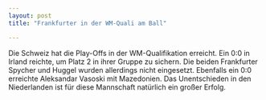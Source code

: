 ```yaml
---
layout: post
title: "Frankfurter in der WM-Quali am Ball"

---
```


Die Schweiz hat die Play-Offs in der WM-Qualifikation erreicht. Ein 0:0 in Irland reichte, um Platz 2 in ihrer Gruppe zu sichern. Die beiden Frankfurter Spycher und Huggel wurden allerdings nicht eingesetzt. Ebenfalls ein 0:0 erreichte Aleksandar Vasoski mit Mazedonien. Das Unentschieden in den Niederlanden ist für diese Mannschaft natürlich ein großer Erfolg.


